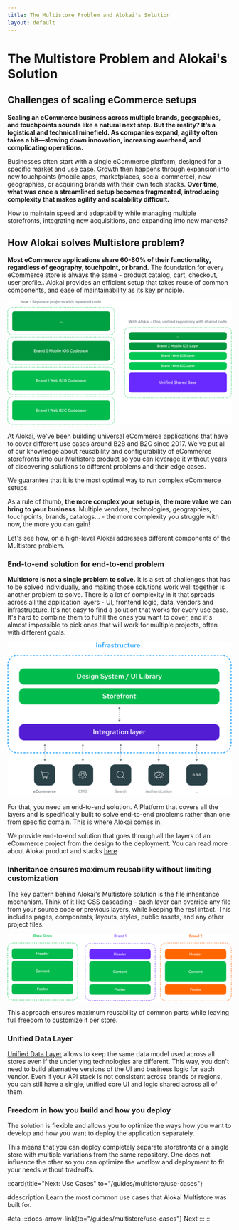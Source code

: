 ```yaml
---
title: The Multistore Problem and Alokai's Solution
layout: default
---
```


# The Multistore Problem and Alokai's Solution

## Challenges of scaling eCommerce setups

**Scaling an eCommerce business across multiple brands, geographies, and touchpoints sounds like a natural next step. But the reality? It’s a logistical and technical minefield. As companies expand, agility often takes a hit—slowing down innovation, increasing overhead, and complicating operations.**

Businesses often start with a single eCommerce platform, designed for a specific market and use case. Growth then happens through expansion into new touchpoints (mobile apps, marketplaces, social commerce), new geographies, or acquiring brands with their own tech stacks. **Over time, what was once a streamlined setup becomes fragmented, introducing complexity that makes agility and scalability difficult.**

How to maintain speed and adaptability while managing multiple storefronts, integrating new acquisitions, and expanding into new markets? 


## How Alokai solves Multistore problem?

**Most eCommerce applications share 60-80% of their functionality, regardless of geography, touchpoint, or brand.** The foundation for every eCommerce store is always the same - product catalog, cart, checkout, user profile.. Alokai provides an efficient setup that takes reuse of common components, and ease of maintainability as its key principle.

<img src="../img/reusable-core.png" alt="From multiple repositories into a unified codebase with reusable code" class="mx-auto">


At Alokai, we've been building universal eCommerce applications that have to cover different use cases around B2B and B2C since 2017. We've put all of our knowledge about reusability and configurability of eCommerce storefronts into our Multistore product so you can leverage it without years of discovering solutions to different problems and their edge cases.

We guarantee that it is the most optimal way to run complex eCommerce setups.

As a rule of thumb, **the more complex your setup is, the more value we can bring to your business**. Multiple vendors, technologies, geographies, touchpoints, brands, catalogs... - the more complexity you struggle with now, the more you can gain!

Let's see how, on a high-level Alokai addresses different components of the Multistore problem.

### End-to-end solution for end-to-end problem

**Multistore is not a single problem to solve.** It is a set of challenges that has to be solved individually, and making those solutions work well together is another problem to solve. There is a lot of complexity in it that spreads across all the application layers - UI, frontend logic, data, vendors and infrastructure. It's not easy to find a solution that works for every use case. It's hard to combine them to fulfill the ones you want to cover, and it's almost impossible to pick ones that will work for multiple projects, often with different goals.

<img src="../img/end-to-end-solution.svg" alt="End-to-end solution for ecommerce and multistore" class="mx-auto">

For that, you need an end-to-end solution. A Platform that covers all the layers and is specifically built to solve end-to-end problems rather than one from specific domain. This is where Alokai comes in.

We provide end-to-end solution that goes through all the layers of an eCommerce project from the design to the deployment. You can read more about Alokai product and stacks [here](general#our-products)


### Inheritance ensures maximum reusability without limiting customization


The key pattern behind Alokai's Multistore solution is the file inheritance mechanism. Think of it like CSS cascading - each layer can override any file from your source code or previous layers, while keeping the rest intact. This includes pages, components, layouts, styles, public assets, and any other project files.

<img src="../img/inheritance-simplified.png" alt="Alokai Multistore's Inheritance Mechanism" class="mx-auto">

This approach ensures maximum reusability of common parts while leaving full freedom to customize it per store.

### Unified Data Layer

[Unified Data Layer](/unified-data-layer]) allows to keep the same data model used across all stores even if the underlying technologies are different. This way, you don't need to build alternative versions of the UI and business logic for each vendor. Even if your API stack is not consistent across brands or regions, you can still have a single, unified core UI and logic shared across all of them.

### Freedom in how you build and how you deploy

The solution is flexible and allows you to optimize the ways how you want to develop and how you want to deploy the application separately.

This means that you can deploy completely separate storefronts or a single store with multiple variations from the same repository. One does not influence the other so you can optimize the worflow and deployment to fit your needs without tradeoffs.

::card{title="Next: Use Cases" to="/guides/multistore/use-cases"}    

#description
Learn the most common use cases that Alokai Multistore was built for.

#cta
:::docs-arrow-link{to="/guides/multistore/use-cases"}
Next
:::
::
